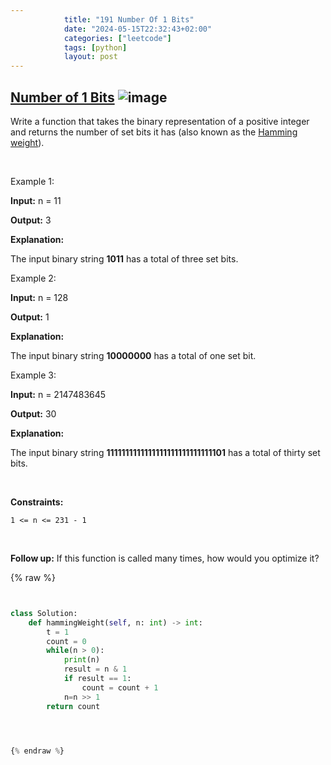 ```yaml
---
            title: "191 Number Of 1 Bits"
            date: "2024-05-15T22:32:43+02:00"
            categories: ["leetcode"]
            tags: [python]
            layout: post
---
```

            
## [Number of 1 Bits](https://leetcode.com/problems/number-of-1-bits) ![image](https://img.shields.io/badge/Difficulty-Easy-brightgreen)

Write a function that takes the binary representation of a positive integer and returns the number of set bits it has (also known as the [Hamming weight](https://en.wikipedia.org/wiki/Hamming_weight)).

 

Example 1:

**Input:** n = 11

**Output:** 3

**Explanation:**

The input binary string **1011** has a total of three set bits.

Example 2:

**Input:** n = 128

**Output:** 1

**Explanation:**

The input binary string **10000000** has a total of one set bit.

Example 3:

**Input:** n = 2147483645

**Output:** 30

**Explanation:**

The input binary string **1111111111111111111111111111101** has a total of thirty set bits.

 

**Constraints:**

	1 <= n <= 231 - 1

 

**Follow up:** If this function is called many times, how would you optimize it?

{% raw %}


```python


class Solution:
    def hammingWeight(self, n: int) -> int:
        t = 1
        count = 0
        while(n > 0):
            print(n)
            result = n & 1
            if result == 1:
                count = count + 1
            n=n >> 1
        return count

        


{% endraw %}
